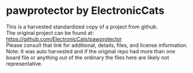 
# pawprotector by ElectronicCats  
This is a harvested standardized copy of a project from github.  
The original project can be found at:  
https://github.com/ElectronicCats/pawprotector  
Please consult that link for additional, details, files, and license information.  
Note: It was auto harvested and if the original repo had more than one board file or anything out of the ordinary the files here are likely not representative.  
    